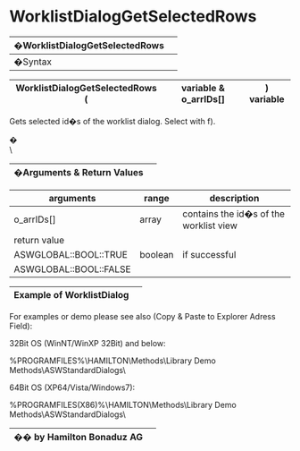 # WorklistDialogGetSelectedRows

| �WorklistDialogGetSelectedRows |   |
| ------------------------------ | - |
| �Syntax                        |   |

| WorklistDialogGetSelectedRows ( | variable & o\_arrIDs\[] | ) variable |
| ------------------------------- | ----------------------- | ---------- |

Gets selected id�s of the worklist dialog. Select with f).

�\
\


| �Arguments & Return Values |   |
| -------------------------- | - |

| arguments              | range   | description                            |
| ---------------------- | ------- | -------------------------------------- |
| o\_arrIDs\[]           | array   | contains the id�s of the worklist view |
| return value           |         |                                        |
| ASWGLOBAL::BOOL::TRUE  | boolean | if successful                          |
| ASWGLOBAL::BOOL::FALSE |         |                                        |

| Example of WorklistDialog |   |
| ------------------------- | - |

For examples or demo please see also (Copy & Paste to Explorer Adress Field):

32Bit OS (WinNT/WinXP 32Bit) and below:

%PROGRAMFILES%\HAMILTON\Methods\Library Demo Methods\ASWStandardDialogs\\

64Bit OS (XP64/Vista/Windows7):

%PROGRAMFILES(X86)%\HAMILTON\Methods\Library Demo Methods\ASWStandardDialogs\\

| �� by Hamilton Bonaduz AG |   |
| ------------------------- | - |
